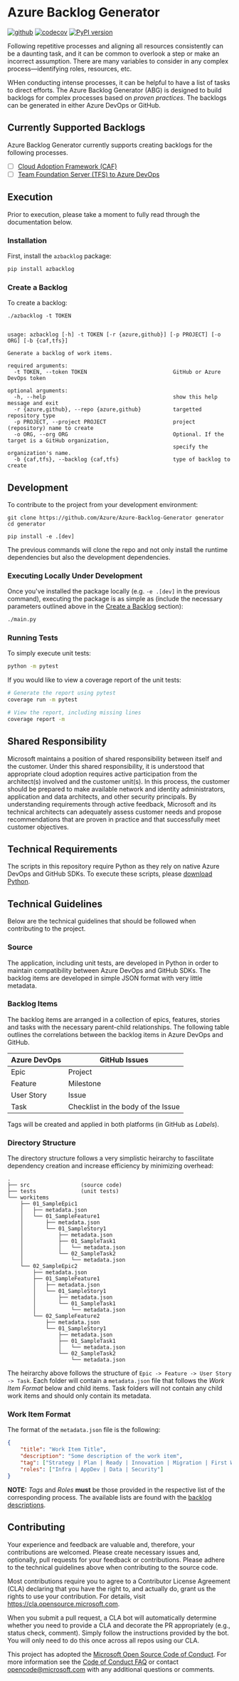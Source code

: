 # Azure Backlog Generator

[![github](https://github.com/Azure/Azure-Backlog-Generator/workflows/build/badge.svg)](https://github.com/Azure/Azure-Backlog-Generator/workflows/build/badge.svg)
[![codecov](https://codecov.io/gh/Azure/Azure-Backlog-Generator/branch/master/graph/badge.svg)](https://codecov.io/gh/Azure/Azure-Backlog-Generator)
[![PyPI version](https://badge.fury.io/py/azbacklog.svg)](https://badge.fury.io/py/azbacklog)


Following repetitive processes and aligning all resources consistently can be a daunting task, and it can be common to overlook a step or make an incorrect assumption. There are many variables to consider in any complex process&mdash;identifying roles, resources, etc. 

WHen conducting intense processes, it can be helpful to have a list of tasks to direct efforts. The Azure Backlog Generator (ABG) is designed to build backlogs for complex processes based on _proven practices_. The backlogs can be generated in either Azure DevOps or GitHub.

## Currently Supported Backlogs
Azure Backlog Generator currently supports creating backlogs for the following processes.

- [ ] [Cloud Adoption Framework (CAF)](https://github.com/a11smiles/Azure-Backlog-Generator/blob/master/backlogs.md#cloud-adoption-framework-caf)
- [ ] [Team Foundation Server (TFS) to Azure DevOps](https://github.com/a11smiles/Azure-Backlog-Generator/blob/master/backlogs.md#team-foundation-server-tfs-to-azure-devops)

## Execution
Prior to execution, please take a moment to fully read through the documentation below.

### Installation
First, install the `azbacklog` package:
```bash
pip install azbacklog
```

### Create a Backlog
To create a backlog:
```
./azbacklog -t TOKEN


usage: azbacklog [-h] -t TOKEN [-r {azure,github}] [-p PROJECT] [-o ORG] [-b {caf,tfs}]

Generate a backlog of work items.

required arguments:
  -t TOKEN, --token TOKEN                           GitHub or Azure DevOps token

optional arguments:
  -h, --help                                        show this help message and exit
  -r {azure,github}, --repo {azure,github}          targetted repository type
  -p PROJECT, --project PROJECT                     project (repository) name to create
  -o ORG, --org ORG                                 Optional. If the target is a GitHub organization,
                                                    specify the organization's name.
  -b {caf,tfs}, --backlog {caf,tfs}                 type of backlog to create

```


## Development
To contribute to the project from your development environment:

```
git clone https://github.com/Azure/Azure-Backlog-Generator generator
cd generator

pip install -e .[dev]
```

The previous commands will clone the repo and not only install the runtime dependencies but also the development dependencies.

### Executing Locally Under Development
Once you've installed the package locally (e.g. `-e .[dev]` in the previous command), executing the package is as simple as (include the necessary parameters outlined above in the [Create a Backlog](#Create-a-Backlog) section):
```bash
./main.py
```

### Running Tests
To simply execute unit tests:
```bash
python -m pytest
```

If you would like to view a coverage report of the unit tests:
```bash
# Generate the report using pytest
coverage run -m pytest

# View the report, including missing lines
coverage report -m
```

## Shared Responsibility
Microsoft maintains a position of shared responsibility between itself and the customer. Under this shared responsibility, it is understood that appropriate cloud adoption requires active participation from the architect(s) involved and the customer unit(s). In this process, the customer should be prepared to make available network and identity administrators, application and data architects, and other security principals. By understanding requirements through active feedback, Microsoft and its technical architects can adequately assess customer needs and propose recommendations that are proven in practice and that successfully meet customer objectives.

## Technical Requirements
The scripts in this repository require Python as they rely on native Azure DevOps and GitHub SDKs. To execute these scripts, please [download Python](https://www.python.org/downloads/).

## Technical Guidelines
Below are the technical guidelines that should be followed when contributing to the project.

### Source
The application, including unit tests, are developed in Python in order to maintain compatibility between Azure DevOps and GitHub SDKs. The backlog items are developed in simple JSON format with very little metadata.

### Backlog Items
The backlog items are arranged in a collection of epics, features, stories and tasks with the necessary parent-child relationships. The following table outlines the correlations between the backlog items in Azure DevOps and GitHub.

| Azure DevOps | GitHub Issues |
|--------------|---------------|
| Epic         | Project       |
| Feature      | Milestone     |
| User Story   | Issue         |
| Task         | Checklist in the body of the Issue |

Tags will be created and applied in both platforms (in GitHub as _Labels_).

### Directory Structure
The directory structure follows a very simplistic heirarchy to fascilitate dependency creation and increase efficiency by minimizing overhead:
```
.
├── src                (source code)
├── tests              (unit tests)
└── workitems
    ├── 01_SampleEpic1
    │   ├── metadata.json
    │   └── 01_SampleFeature1
    │       ├── metadata.json
    │       └── 01_SampleStory1
    │           ├── metadata.json
    │           ├── 01_SampleTask1
    │           │   └── metadata.json
    │           └── 02_SampleTask2
    │               └── metadata.json
    └── 02_SampleEpic2
        ├── metadata.json
        ├── 01_SampleFeature1
        │   ├── metadata.json
        │   └── 01_SampleStory1
        │       ├── metadata.json
        │       └── 01_SampleTask1
        │           └── metadata.json
        └── 02_SampleFeature2
            ├── metadata.json
            └── 01_SampleStory1
                ├── metadata.json
                ├── 01_SampleTask1
                │   └── metadata.json
                └── 02_SampleTask2
                    └── metadata.json

```
The heirarchy above follows the structure of `Epic -> Feature -> User Story -> Task`. Each folder will contain a `metadata.json` file that follows the *Work Item Format* below and child items. Task folders will not contain any child work items and should only contain its metadata.

### Work Item Format
The format of the `metadata.json` file is the following:
```json
{
    "title": "Work Item Title",
    "description": "Some description of the work item",
    "tag": ["Strategy | Plan | Ready | Innovation | Migration | First Workload | First Host | Workload Template"],
    "roles": ["Infra | AppDev | Data | Security"]
}
```

**NOTE:** _Tags_ and _Roles_  **must** be those provided in the respective list of the corresponding process. The available lists are found with the [backlog descriptions](https://github.com/a11smiles/Azure-Backlog-Generator/blob/master/backlogs.md#backlog-descriptions).

## Contributing
Your experience and feedback are valuable and, therefore, your contributions are welcomed. Please create necessary issues and, optionally, pull requests for your feedback or contributions. Please adhere to the technical guidelines above when contributing to the source code.

Most contributions require you to agree to a Contributor License Agreement (CLA) declaring that you have the right to, and actually do, grant us the rights to use your contribution. For details, visit https://cla.opensource.microsoft.com.

When you submit a pull request, a CLA bot will automatically determine whether you need to provide
a CLA and decorate the PR appropriately (e.g., status check, comment). Simply follow the instructions
provided by the bot. You will only need to do this once across all repos using our CLA.

This project has adopted the [Microsoft Open Source Code of Conduct](https://opensource.microsoft.com/codeofconduct/).
For more information see the [Code of Conduct FAQ](https://opensource.microsoft.com/codeofconduct/faq/) or
contact [opencode@microsoft.com](mailto:opencode@microsoft.com) with any additional questions or comments.
